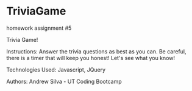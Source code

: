 # TriviaGame

homework assignment #5

Trivia Game!

Instructions: Answer the trivia questions as best as you can. Be careful, there is a timer that will keep you honest! Let's see what you know!

Technologies Used: Javascript, JQuery

Authors: Andrew Silva - UT Coding Bootcamp
